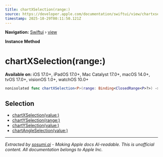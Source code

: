 ```yaml
---
title: chartXSelection(range:)
source: https://developer.apple.com/documentation/swiftui/view/chartxselection(range:)
timestamp: 2025-10-29T00:11:50.121Z
---
```


**Navigation:** [Swiftui](/documentation/swiftui) › [view](/documentation/swiftui/view)

**Instance Method**

# chartXSelection(range:)

**Available on:** iOS 17.0+, iPadOS 17.0+, Mac Catalyst 17.0+, macOS 14.0+, tvOS 17.0+, visionOS 1.0+, watchOS 10.0+

```swift
nonisolated func chartXSelection<P>(range: Binding<ClosedRange<P>?>) -> some View where P : Plottable, P : Comparable
```

## Selection

- [chartXSelection(value:)](/documentation/swiftui/view/chartxselection(value:))
- [chartYSelection(range:)](/documentation/swiftui/view/chartyselection(range:))
- [chartYSelection(value:)](/documentation/swiftui/view/chartyselection(value:))
- [chartAngleSelection(value:)](/documentation/swiftui/view/chartangleselection(value:))

---

*Extracted by [sosumi.ai](https://sosumi.ai) - Making Apple docs AI-readable.*
*This is unofficial content. All documentation belongs to Apple Inc.*
